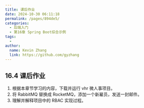 ```yaml
---
title: 课后作业
date: 2024-10-30 06:11:18
permalink: /pages/894de5/
categories: 
  - 后端入门
  - 第16章 Spring Boot综合示例
tags: 
  - 
author: 
  name: Kevin Zhang
  link: https://github.com/gyzhang
---
```

## 16.4 课后作业

1. 根据本章节学习的内容，下载并运行 vhr 微人事项目。
2. 将 RabbitMQ 替换成 RocketMQ，添加一个新雇员，发送一封邮件。
3. 理解并解释项目中的 RBAC 实现过程。
